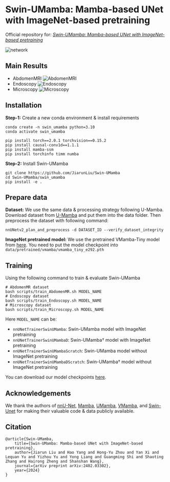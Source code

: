 # Swin-UMamba: Mamba-based UNet with ImageNet-based pretraining

Official repository for: *[Swin-UMamba: Mamba-based UNet with ImageNet-based pretraining](https://arxiv.org/abs/2402.03302)*

![network](https://github.com/JiarunLiu/Swin-UMamba/blob/main/assets/swin-umamba.png)

## Main Results

- AbdomenMRI
  ![AbdomenMRI](https://github.com/JiarunLiu/Swin-UMamba/blob/main/assets/abdomenmr.png)
- Endoscopy
  ![Endoscopy](https://github.com/JiarunLiu/Swin-UMamba/blob/main/assets/endoscopy.png)
- Microscopy
  ![Microscopy](https://github.com/JiarunLiu/Swin-UMamba/blob/main/assets/microscopy.png)

## Installation

**Step-1:** Create a new conda environment & install requirements

```shell
conda create -n swin_umamba python=3.10
conda activate swin_umamba

pip install torch==2.0.1 torchvision==0.15.2
pip install causal-conv1d==1.1.1
pip install mamba-ssm
pip install torchinfo timm numba
```

**Step-2:** Install Swin-UMamba

```shell
git clone https://github.com/JiarunLiu/Swin-UMamba
cd Swin-UMamba/swin_umamba
pip install -e .
```

## Prepare data

**Dataset:**  We use the same data & processing strategy following U-Mamba. Download dataset from [U-Mamba](https://github.com/bowang-lab/U-Mamba) and put them into the data folder. Then preprocess the dataset with following command:

```shell
nnUNetv2_plan_and_preprocess -d DATASET_ID --verify_dataset_integrity
```

**ImageNet pretrained model:** We use the pretrained VMamba-Tiny model from [here](https://drive.google.com/file/d/1ml7nZM-YPYbQurHiodf4dpXHw88dXFfP/view?usp=sharing). You need to put the model checkpoint into `data/pretrained/vmamba/vmamba_tiny_e292.pth`

## Training

Using the following command to train & evaluate Swin-UMamba

```shell
# AbdomenMR dataset
bash scripts/train_AbdomenMR.sh MODEL_NAME
# Endoscopy dataset
bash scripts/train_Endoscopy.sh MODEL_NAME
# Microscopy dataset 
bash scripts/train_Microscopy.sh MODEL_NAME
```

Here  `MODEL_NAME` can be:

- `nnUNetTrainerSwinUMamba`: Swin-UMamba model with ImageNet pretraining
- `nnUNetTrainerSwinUMambaD`: Swin-UMamba$\dagger$  model with ImageNet pretraining
- `nnUNetTrainerSwinUMambaScratch`: Swin-UMamba model without ImageNet pretraining
- `nnUNetTrainerSwinUMambaDScratch`: Swin-UMamba$\dagger$  model without ImageNet pretraining

You can download our model checkpoints [here](https://drive.google.com/drive/folders/1Sb8c1k556jFw6jwASttji1ofprh1MbP0?usp=drive_link).

## Acknowledgements

We thank the authors of [nnU-Net](https://github.com/MIC-DKFZ/nnUNet), [Mamba](https://github.com/state-spaces/mamba), [UMamba](https://github.com/bowang-lab/U-Mamba), [VMamba](https://github.com/MzeroMiko/VMamba), and [Swin-Unet](https://github.com/HuCaoFighting/Swin-Unet) for making their valuable code & data publicly available.

## Citation

```
@article{Swin-UMamba,
    title={Swin-UMamba: Mamba-based UNet with ImageNet-based pretraining},
    author={Jiarun Liu and Hao Yang and Hong-Yu Zhou and Yan Xi and Lequan Yu and Yizhou Yu and Yong Liang and Guangming Shi and Shaoting Zhang and Hairong Zheng and Shanshan Wang},
    journal={arXiv preprint arXiv:2402.03302},
    year={2024}
}
```

